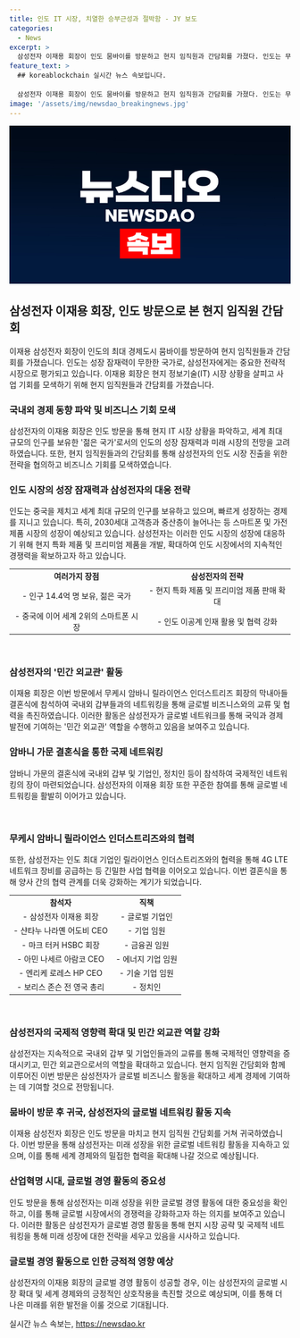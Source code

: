 ```yaml
---
title: 인도 IT 시장, 치열한 승부근성과 절박함 - JY 보도
categories:
  - News
excerpt: >
  삼성전자 이재용 회장이 인도 뭄바이를 방문하고 현지 임직원과 간담회를 가졌다. 인도는 무한한 성장 잠재력을 가진 시장으로, 삼성전자에겐 중요한 시장이다. 인도는 세계 최대 인구를 가지고 있으며, 급속한 경제 성장을 이어가고 있다. 또한, 젊은 국가로서 이공계 인력이 풍부하며, 스마트폰 시장에서도 성장 중이다. 이재용 회장은 무케시 암바니의 막내아들 결혼식에 참석하며 인도의 민간 외교활동을 펼치고 있다. 결혼식에는 세계적인 기업인과 유력 정치인들이 참석해 글로벌 네트워킹의 장으로 주목을 받았다.
feature_text: >
  ## koreablockchain 실시간 뉴스 속보입니다.

  삼성전자 이재용 회장이 인도 뭄바이를 방문하고 현지 임직원과 간담회를 가졌다. 인도는 무한한 성장 잠재력을 가진 시장으로, 삼성전자에겐 중요한 시장이다. 인도는 세계 최대 인구를 가지고 있으며, 급속한 경제 성장을 이어가고 있다. 또한, 젊은 국가로서 이공계 인력이 풍부하며, 스마트폰 시장에서도 성장 중이다. 이재용 회장은 무케시 암바니의 막내아들 결혼식에 참석하며 인도의 민간 외교활동을 펼치고 있다. 결혼식에는 세계적인 기업인과 유력 정치인들이 참석해 글로벌 네트워킹의 장으로 주목을 받았다.
image: '/assets/img/newsdao_breakingnews.jpg'
---
```


<p><img src="/assets/img/newsdao_breakingnews.jpg" alt="koreablockchain 속보" /></p>

<h2 data-ke-size="size26">삼성전자 이재용 회장, 인도 방문으로 본 현지 임직원 간담회</h2>

<p data-ke-size="size16">이재용 삼성전자 회장이 인도의 최대 경제도시 뭄바이를 방문하여 현지 임직원들과 간담회를 가졌습니다. 인도는 성장 잠재력이 무한한 국가로, 삼성전자에게는 중요한 전략적 시장으로 평가되고 있습니다. 이재용 회장은 현지 정보기술(IT) 시장 상황을 살피고 사업 기회를 모색하기 위해 현지 임직원들과 간담회를 가졌습니다.</p>

<h3>국내외 경제 동향 파악 및 비즈니스 기회 모색</h3>

<p data-ke-size="size16">삼성전자의 이재용 회장은 인도 방문을 통해 현지 IT 시장 상황을 파악하고, 세계 최대 규모의 인구를 보유한 '젊은 국가'로서의 인도의 성장 잠재력과 미래 시장의 전망을 고려하였습니다. 또한, 현지 임직원들과의 간담회를 통해 삼성전자의 인도 시장 진출을 위한 전략을 협의하고 비즈니스 기회를 모색하였습니다.</p>

<h3>인도 시장의 성장 잠재력과 삼성전자의 대응 전략</h3>

<p data-ke-size="size16">인도는 중국을 제치고 세계 최대 규모의 인구를 보유하고 있으며, 빠르게 성장하는 경제를 지니고 있습니다. 특히, 2030세대 고객층과 중산층이 늘어나는 등 스마트폰 및 가전제품 시장의 성장이 예상되고 있습니다. 삼성전자는 이러한 인도 시장의 성장에 대응하기 위해 현지 특화 제품 및 프리미엄 제품을 개발, 확대하여 인도 시장에서의 지속적인 경쟁력을 확보하고자 하고 있습니다.</p>

<table>
    <tr>
        <td style="text-align: center; height: 17px;"><b>여러가지 장점</b></td>
        <td style="text-align: center; height: 17px;"><b>삼성전자의 전략</b></td>
    </tr>
    <tr>
        <td style="text-align: center; height: 17px;">- 인구 14.4억 명 보유, 젊은 국가</td>
        <td style="text-align: center; height: 17px;">- 현지 특화 제품 및 프리미엄 제품 판매 확대</td>
    </tr>
    <tr>
        <td style="text-align: center; height: 17px;">- 중국에 이어 세계 2위의 스마트폰 시장</td>
        <td style="text-align: center; height: 17px;">- 인도 이공계 인재 활용 및 협력 강화</td>
    </tr>
</table>

<p data-ke-size="size16">&nbsp;</p>

<h3>삼성전자의 '민간 외교관' 활동</h3>

<p data-ke-size="size16">이재용 회장은 이번 방문에서 무케시 암바니 릴라이언스 인더스트리즈 회장의 막내아들 결혼식에 참석하여 국내외 갑부들과의 네트워킹을 통해 글로벌 비즈니스와의 교류 및 협력을 촉진하였습니다. 이러한 활동은 삼성전자가 글로벌 네트워크를 통해 국익과 경제 발전에 기여하는 '민간 외교관' 역할을 수행하고 있음을 보여주고 있습니다.</p>

<h3>암바니 가문 결혼식을 통한 국제 네트워킹</h3>

<p data-ke-size="size16">암바니 가문의 결혼식에 국내외 갑부 및 기업인, 정치인 등이 참석하여 국제적인 네트워킹의 장이 마련되었습니다. 삼성전자의 이재용 회장 또한 꾸준한 참여를 통해 글로벌 네트워킹을 활발히 이어가고 있습니다.</p>

<p data-ke-size="size16">&nbsp;</p>

<h3>무케시 암바니 릴라이언스 인더스트리즈와의 협력</h3>

<p data-ke-size="size16">또한, 삼성전자는 인도 최대 기업인 릴라이언스 인더스트리즈와의 협력을 통해 4G LTE 네트워크 장비를 공급하는 등 긴밀한 사업 협력을 이어오고 있습니다. 이번 결혼식을 통해 양사 간의 협력 관계를 더욱 강화하는 계기가 되었습니다.</p>

<table>
    <tr>
        <td style="text-align: center; height: 17px;"><b>참석자</b></td>
        <td style="text-align: center; height: 17px;"><b>직책</b></td>
    </tr>
    <tr>
        <td style="text-align: center; height: 17px;">- 삼성전자 이재용 회장</td>
        <td style="text-align: center; height: 17px;">- 글로벌 기업인</td>
    </tr>
    <tr>
        <td style="text-align: center; height: 17px;">- 샨타누 나라옌 어도비 CEO</td>
        <td style="text-align: center; height: 17px;">- 기업 임원</td>
    </tr>
    <tr>
        <td style="text-align: center; height: 17px;">- 마크 터커 HSBC 회장</td>
        <td style="text-align: center; height: 17px;">- 금융권 임원</td>
    </tr>
    <tr>
        <td style="text-align: center; height: 17px;">- 아민 나세르 아람코 CEO</td>
        <td style="text-align: center; height: 17px;">- 에너지 기업 임원</td>
    </tr>
    <tr>
        <td style="text-align: center; height: 17px;">- 엔리케 로레스 HP CEO</td>
        <td style="text-align: center; height: 17px;">- 기술 기업 임원</td>
    </tr>
    <tr>
        <td style="text-align: center; height: 17px;">- 보리스 존슨 전 영국 총리</td>
        <td style="text-align: center; height: 17px;">- 정치인</td>
    </tr>
</table>

<p data-ke-size="size16">&nbsp;</p>

<h3>삼성전자의 국제적 영향력 확대 및 민간 외교관 역할 강화</h3>

<p data-ke-size="size16">삼성전자는 지속적으로 국내외 갑부 및 기업인들과의 교류를 통해 국제적인 영향력을 증대시키고, 민간 외교관으로서의 역할을 확대하고 있습니다. 현지 임직원 간담회와 함께 이루어진 이번 방문은 삼성전자가 글로벌 비즈니스 활동을 확대하고 세계 경제에 기여하는 데 기여할 것으로 전망됩니다.</p>

<h3>뭄바이 방문 후 귀국, 삼성전자의 글로벌 네트워킹 활동 지속</h3>

<p data-ke-size="size16">이재용 삼성전자 회장은 인도 방문을 마치고 현지 임직원 간담회를 거쳐 귀국하였습니다. 이번 방문을 통해 삼성전자는 미래 성장을 위한 글로벌 네트워킹 활동을 지속하고 있으며, 이를 통해 세계 경제와의 밀접한 협력을 확대해 나갈 것으로 예상됩니다.</p>

<h3>산업혁명 시대, 글로벌 경영 활동의 중요성</h3>

<p data-ke-size="size16">인도 방문을 통해 삼성전자는 미래 성장을 위한 글로벌 경영 활동에 대한 중요성을 확인하고, 이를 통해 글로벌 시장에서의 경쟁력을 강화하고자 하는 의지를 보여주고 있습니다. 이러한 활동은 삼성전자가 글로벌 경영 활동을 통해 현지 시장 공략 및 국제적 네트워킹을 통해 미래 성장에 대한 전략을 세우고 있음을 시사하고 있습니다.</p>

<h3>글로벌 경영 활동으로 인한 긍적적 영향 예상</h3>

<p data-ke-size="size16">삼성전자의 이재용 회장의 글로벌 경영 활동이 성공할 경우, 이는 삼성전자의 글로벌 시장 확대 및 세계 경제와의 긍정적인 상호작용을 촉진할 것으로 예상되며, 이를 통해 더 나은 미래를 위한 발전을 이룰 것으로 기대됩니다.</p>
실시간 뉴스 속보는, <a href="https://newsdao.kr" rel="dofollow">https://newsdao.kr</a>



